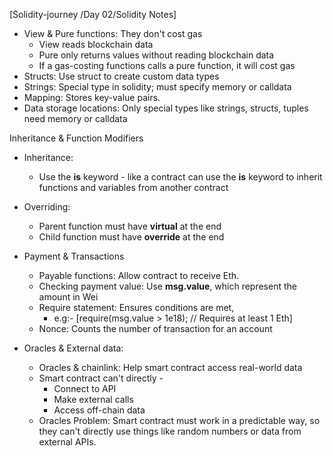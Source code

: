 
[Solidity-journey /Day 02/Solidity Notes]

- View & Pure functions: They don't cost gas 
     - View reads blockchain data
     - Pure only returns values without reading blockchain data 
     - If a gas-costing functions calls a pure function, it will cost gas
 - Structs: Use struct to create custom data types 
 - Strings: Special type in solidity; must specify memory or calldata 
 - Mapping: Stores key-value pairs.
 - Data storage locations: Only special types like strings, structs, tuples need memory or calldata 

Inheritance & Function Modifiers 

- Inheritance: 
    - Use the **is** keyword - like a contract can use the **is** keyword to inherit functions and variables from another contract 
- Overriding: 
     - Parent function must have **virtual** at the end 
     - Child function must have **override** at the end 

- Payment & Transactions 
    - Payable functions: Allow contract to receive Eth.
    - Checking payment value: Use **msg.value**, which represent the amount in Wei 
    - Require statement: Ensures conditions are met,
        - e.g:-  [require(msg.value > 1e18);      // Requires at least 1 Eth]
    - Nonce: Counts the number of transaction for an account

- Oracles & External data:
    - Oracles & chainlink: Help smart contract access real-world data
    - Smart contract can't directly - 
         - Connect to API 
         - Make external calls
         - Access off-chain data 
    - Oracles Problem: Smart contract must work in a predictable way, so they can't directly use things like random numbers or data from external APIs.
